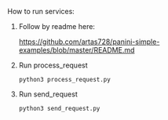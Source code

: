 How to run services:

1. Follow by readme here:
    
    https://github.com/artas728/panini-simple-examples/blob/master/README.md

2. Run process_request

   `python3 process_request.py`

3. Run send_request

   `python3 send_request.py`